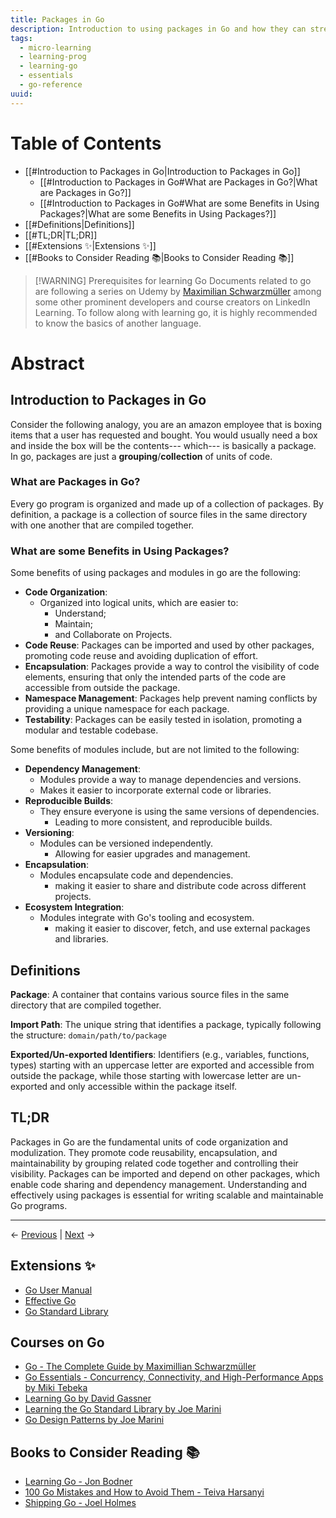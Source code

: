 ```yaml
---
title: Packages in Go
description: Introduction to using packages in Go and how they can streamline organization of files, improve readability, and overall structure of an application made with go.
tags:
  - micro-learning
  - learning-prog
  - learning-go
  - essentials
  - go-reference
uuid:
---
```


# Table of Contents

- [[#Introduction to Packages in Go|Introduction to Packages in Go]]
	- [[#Introduction to Packages in Go#What are Packages in Go?|What are Packages in Go?]]
	- [[#Introduction to Packages in Go#What are some Benefits in Using Packages?|What are some Benefits in Using Packages?]]
- [[#Definitions|Definitions]]
- [[#TL;DR|TL;DR]]
- [[#Extensions ✨|Extensions ✨]]
- [[#Books to Consider Reading 📚|Books to Consider Reading 📚]]


> [!WARNING] Prerequisites for learning Go
> Documents related to go are following a series on Udemy by [Maximilian Schwarzmüller](https://www.udemy.com/user/maximilian-schwarzmuller/) among some other prominent developers and course creators on LinkedIn Learning. To follow along with learning go, it is highly recommended to know the basics of another language.  

# Abstract

## Introduction to Packages in Go

Consider the following analogy, you are an amazon employee that is boxing items that a user has requested and bought. You would usually need a box and inside the box will be the contents--- which--- is basically a package. In go, packages are just a **grouping**/**collection** of units of code. 

### What are Packages in Go?

Every go program is organized and made up of a collection of packages.  By definition, a package is a collection of source files in the same directory with one another that are compiled together.  
### What are some Benefits in Using Packages?

Some benefits of using packages and modules in go are the following:
- **Code Organization**: 
	- Organized into logical units, which are easier to:
		- Understand;
		- Maintain;
		- and Collaborate on Projects.
- **Code Reuse**: Packages can be imported and used by other packages, promoting code reuse and avoiding duplication of effort.
- **Encapsulation**: Packages provide a way to control the visibility of code elements, ensuring that only the intended parts of the code are accessible from outside the package.
- **Namespace Management**: Packages help prevent naming conflicts by providing a unique namespace for each package.
- **Testability**: Packages can be easily tested in isolation, promoting a modular and testable codebase.

Some benefits of modules include, but are not limited to the following:
- **Dependency Management**: 
	- Modules provide a way to manage dependencies and versions.
	- Makes it easier to incorporate external code or libraries.
- **Reproducible Builds**: 
	- They ensure everyone is using the same versions of dependencies.
		- Leading to more consistent, and reproducible builds.
- **Versioning**: 
	- Modules can be versioned independently.
		- Allowing for easier upgrades and management.
- **Encapsulation**: 
	- Modules encapsulate code and dependencies.
		- making it easier to share and distribute code across different projects.
- **Ecosystem Integration**: 
	- Modules integrate with Go's tooling and ecosystem.
		- making it easier to discover, fetch, and use external packages and libraries.
## Definitions

**Package**: A container that contains various source files in the same directory that are compiled together.

**Import Path**: The unique string that identifies a package, typically following the structure: `domain/path/to/package`

**Exported/Un-exported Identifiers**: Identifiers (e.g., variables, functions, types) starting with an uppercase letter are exported and accessible from outside the package, while those starting with lowercase letter are un-exported and only accessible within the package itself. 

## TL;DR

Packages in Go are the fundamental units of code organization and modulization. They promote code reusability, encapsulation, and maintainability by grouping related code together and controlling their visibility. Packages can be imported and depend on other packages, which enable code sharing and dependency management. Understanding and effectively using packages is essential for writing scalable and maintainable Go programs.

---

<- [Previous](obsidian://open?vault=sonata&file=quartz%2Fcontent%2Fgo%2FGo%20Essentials) | [Next]() -> 

## Extensions ✨
- [Go User Manual](https://tip.golang.org/doc/)
- [Effective Go](https://tip.golang.org/doc/effective_go)
- [Go Standard Library](https://pkg.go.dev/std)

## Courses on Go
- [Go - The Complete Guide by Maximillian Schwarzmüller](https://www.udemy.com/course/go-the-complete-guide/?couponCode=ST19MT61724)
- [Go Essentials - Concurrency, Connectivity, and High-Performance Apps by Miki Tebeka](https://www.linkedin.com/learning/go-essentials-concurrency-connectivity-and-high-performance-apps)
- [Learning Go by David Gassner](https://www.linkedin.com/learning/learning-go-8399317/)
- [Learning the Go Standard Library by Joe Marini](https://www.linkedin.com/learning/learning-the-go-standard-library/)
- [Go Design Patterns by Joe Marini](https://www.linkedin.com/learning/go-design-patterns/)

## Books to Consider Reading 📚
- [Learning Go - Jon Bodner](https://learning.oreilly.com/library/view/learning-go/9781492077206/)
- [100 Go Mistakes and How to Avoid Them - Teiva Harsanyi](https://learning.oreilly.com/library/view/100-go-mistakes/9781617299599/)
- [Shipping Go - Joel Holmes](https://learning.oreilly.com/library/view/shipping-go/9781617299506/)
